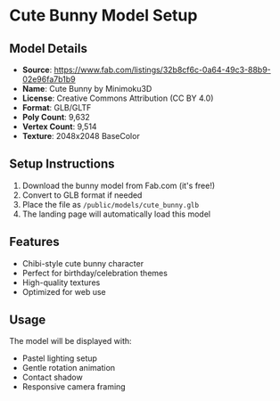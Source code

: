 # Cute Bunny Model Setup

## Model Details

- **Source**: https://www.fab.com/listings/32b8cf6c-0a64-49c3-88b9-02e96fa7b1b9
- **Name**: Cute Bunny by Minimoku3D
- **License**: Creative Commons Attribution (CC BY 4.0)
- **Format**: GLB/GLTF
- **Poly Count**: 9,632
- **Vertex Count**: 9,514
- **Texture**: 2048x2048 BaseColor

## Setup Instructions

1. Download the bunny model from Fab.com (it's free!)
2. Convert to GLB format if needed
3. Place the file as `/public/models/cute_bunny.glb`
4. The landing page will automatically load this model

## Features

- Chibi-style cute bunny character
- Perfect for birthday/celebration themes
- High-quality textures
- Optimized for web use

## Usage

The model will be displayed with:

- Pastel lighting setup
- Gentle rotation animation
- Contact shadow
- Responsive camera framing
